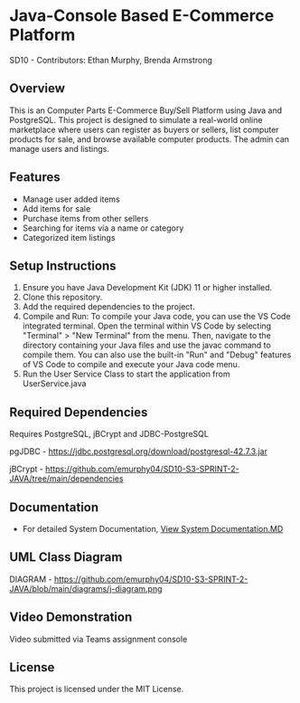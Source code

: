 # Java-Console Based E-Commerce Platform
SD10 - Contributors: Ethan Murphy, Brenda Armstrong

## Overview
This is an Computer Parts E-Commerce Buy/Sell Platform  using Java and PostgreSQL. This project is designed to simulate a real-world online marketplace where users can register as buyers or sellers, list computer products for sale, and browse available computer products. The admin can manage users and listings.

## Features
- Manage user added items
- Add items for sale
- Purchase items from other sellers
- Searching for items via a name or category
- Categorized item listings

## Setup Instructions
1. Ensure you have Java Development Kit (JDK) 11 or higher installed.
2. Clone this repository.
3. Add the required dependencies to the project.
4. Compile and Run: To compile your Java code, you can use the VS Code integrated terminal. Open the terminal within VS Code by selecting "Terminal" > "New Terminal" from the menu. Then, navigate to the directory containing your Java files and use the javac command to compile them. You can also use the built-in "Run" and "Debug" features of VS Code to compile and execute your Java code menu.
5. Run the User Service Class to start the application from UserService.java

## Required Dependencies

Requires PostgreSQL, jBCrypt and JDBC-PostgreSQL

pgJDBC - https://jdbc.postgresql.org/download/postgresql-42.7.3.jar

jBCrypt - https://github.com/emurphy04/SD10-S3-SPRINT-2-JAVA/tree/main/dependencies

## Documentation
- For detailed System Documentation, [View System Documentation.MD](https://github.com/emurphy04/SD10-S3-SPRINT-2-JAVA/blob/main/JavaDocs/SystemDocumentation.md)

## UML Class Diagram
DIAGRAM - https://github.com/emurphy04/SD10-S3-SPRINT-2-JAVA/blob/main/diagrams/j-diagram.png

## Video Demonstration
Video submitted via Teams assignment console

## License
This project is licensed under the MIT License.
